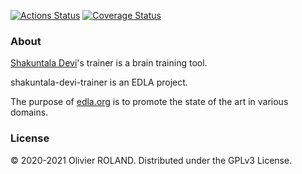 [![Actions Status](https://github.com/newca12/shakuntala-devi-trainer/workflows/Continuous%20integration/badge.svg)](https://github.com/newca12/shakuntala-devi-trainer/actions)
[![Coverage Status](https://coveralls.io/repos/github/newca12/shakuntala-devi-trainer/badge.svg?branch=main)](https://coveralls.io/github/newca12/shakuntala-devi-trainer?branch=main)

### About ###
[Shakuntala Devi][1]'s trainer is a brain training tool. 

shakuntala-devi-trainer is an EDLA project.

The purpose of [edla.org](http://www.edla.org) is to promote the state of the art in various domains.



### License ###
© 2020-2021 Olivier ROLAND. Distributed under the GPLv3 License.

[1]: https://en.wikipedia.org/wiki/Shakuntala_Devi
